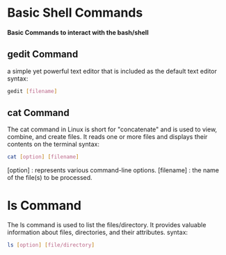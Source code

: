 # Basic Shell Commands
#### Basic Commands to interact with the bash/shell 

## gedit Command
a simple yet powerful text editor that is included as the default text editor
syntax:
```bash
gedit [filename]
```


## cat Command
The cat command in Linux is short for "concatenate" and is used to view, combine, and create files. It reads one or more files and displays their contents on the terminal
syntax:
```bash
cat [option] [filename]
```
[option] : represents various command-line options.
[filename] : the name of the file(s) to be processed.


# ls Command
The ls command is used to list the files/directory. It provides valuable information about files, directories, and their attributes.
syntax:
```bash
ls [option] [file/directory]
```

